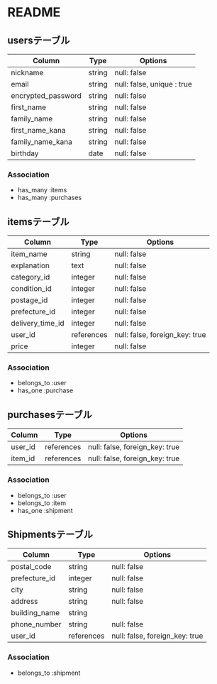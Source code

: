 # README

## usersテーブル

| Column                | Type     | Options     |
| --------------------- | -------- | ----------- |
| nickname              | string   | null: false |
| email                 | string   | null: false, unique : true |
| encrypted_password    | string   | null: false |
| first_name            | string   | null: false |
| family_name           | string   | null: false |
| first_name_kana       | string   | null: false |
| family_name_kana      | string   | null: false |
| birthday              | date     | null: false |

### Association

- has_many :items
- has_many :purchases


## itemsテーブル

| Column                | Type       | Options     |
| --------------------- | ---------- | ----------- |
| item_name             | string     | null: false |
| explanation           | text       | null: false |
| category_id           | integer    | null: false |
| condition_id          | integer    | null: false |
| postage_id            | integer    | null: false |
| prefecture_id         | integer    | null: false |
| delivery_time_id      | integer    | null: false |
| user_id               | references | null: false, foreign_key: true |
| price                 | integer    | null: false |


### Association

- belongs_to :user
- has_one :purchase

## purchasesテーブル

| Column                | Type       | Options     |
| --------------------- | ---------- | ----------- |
| user_id               | references | null: false, foreign_key: true |
| item_id               | references | null: false, foreign_key: true |



### Association

- belongs_to :user
- belongs_to :item
- has_one :shipment


## Shipmentsテーブル

| Column                | Type    | Options     |
| --------------------- | --------| ------------|
| postal_code           | string  | null: false |
| prefecture_id         | integer | null: false |
| city                  | string  | null: false |
| address               | string  | null: false |
| building_name         | string  |             |
| phone_number          | string  | null: false |
| user_id               | references  | null: false, foreign_key: true |


### Association
- belongs_to :shipment
